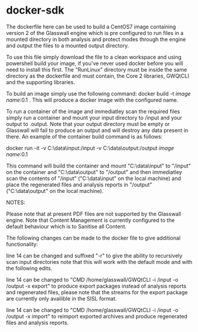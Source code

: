 # docker-sdk

The dockerfile here can be used to build a CentOS7 image containing version 2 of the Glasswall engine which is pre configured to run files in a mounted directory in both analysis and protect modes through the engine and output the files to a mounted output directory.

To use this file simply download the file to a clean workspace and using powershell build your image, if you've never used docker before you will need to install this first.
The "RunLinux" directory must be inside the same directory as the dockerfile and must contain, the Core 2 libraries, GWQtCLI and the supporting libraries.

To build an image simply use the following command:
docker build -t *image name*:0.1 .
This will produce a docker image with the configured name.

To run a container of the image and immediatley scan the required files simply run a container and mount your input directory to /input and your output to .output.
Note that your output directory must be empty or Glasswall will fail to produce an output and will destroy any data present in there.
An example of the container build command is as follows:

docker run -it -v C:\data\input:/input -v C:\data\output:/output *image name*:0.1

This command will build the container and mount "C:\data\input" to "/input" on the container and "C:\data\output" to "/output" and then immediatley scan the contents of "/input" ("C:\data\input" on the local machine) and place the regenerated files and analysis reports in  "/output" ("C:\data\output" on the local machine).

NOTES:

Please note that at present PDF files are not supported by the Glasswall engine.
Note that Content Management is currently configured to the default behaviour which is to Sanitise all Content.

The following changes can be made to the docker file to give additional functionality:

line 14 can be changed and suffixed "-r" to give the ability to recursively scan input directories note that this will work with the default mode and with the following edits.

line 14 can be changed to "CMD /home/glasswall/GWQtCLI -i /input -o /output -x export" to produce export packages instead of analysis reports and regenerated files, please note that the streams for the export package are currently only availible in the SISL format.

line 14 can be changed to "CMD /home/glasswall/GWQtCLI -i /input -o /output -x import" to reimport exported archives and produce regenerated files and analysis reports.
